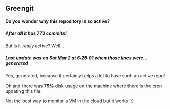 ## Greengit

#### Do you wonder why this repository is so active?

##### After all it has 773 commits!

But is it *really* active? Well...

##### Last update was on Sat Mar 2 at 6:25:01 when those lines were... generated

Yes, generated, because it certainly helps a lot to have such an active repo!

Oh and there was **79%** disk usage on the machine
where there is the cron updating this file.

Not the best way to monitor a VM in the cloud but it works! :)
